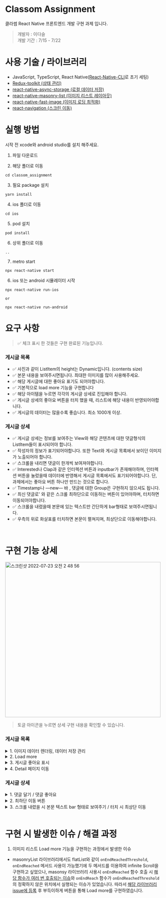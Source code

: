 # Classom Assignment

클라썸 React Native 프론트엔드 개발 구현 과제 입니다.

> 개발자 : 이다슬<br>
> 개발 기간 : 7/15 - 7/22

# 사용 기술 / 라이브러리

- JavaScript, TypeScript, React Native([React-Native-CLI](https://reactnative.dev/docs/environment-setup)로 초기 세팅)
- [Redux-toolkit (상태 관리)](https://redux-toolkit.js.org/)
- [react-native-async-storage (로컬 데이터 저장)](https://reactnative.dev/docs/asyncstorage)
- [react-native-masonry-list (이미지 리스트 레이아웃)](https://github.com/hyochan/react-native-masonry-list#readme)
- [react-native-fast-image (이미지 로딩 최적화)](https://github.com/DylanVann/react-native-fast-image#readme)
- [react-navigation (스크린 이동)](https://reactnavigation.org/docs/getting-started/)

# 실행 방법

시작 전 xcode와 android studio를 설치 해주세요.

1. 파일 다운로드

2. 해당 폴더로 이동

```
cd classom_assignment
```

3. 필요 package 설치

```
yarn install
```

4. ios 폴더로 이동

```
cd ios
```

5. pod 설치

```
pod install
```

6. 상위 폴더로 이동

```
..
```

7. metro start

```
npx react-native start
```

6. ios 또는 android 시뮬레이터 시작

```
npx react-native run-ios

or

npx react-native run-android
```

# 요구 사항

> ✅ 체크 표시 한 것들은 구현 완료된 기능입니다.

### **게시글 목록**

- ✅ 사진과 같이 ListItem의 height는 Dynamic입니다. (contents size)
- ✅ 본문 내용을 보여주시면됩니다. 최대한 이미지를 많이 사용해주세요.
- ✅ 해당 게시글에 대한 좋아요 표기도 되어야합니다.
- ✅ 기본적으로 load more 기능을 구현합니다
- ✅ 해당 아이템을 누르면 각각의 게시글 상세로 진입해야 합니다.
- ✅ 게시글 상세의 좋아요 버튼을 터치 했을 때, 리스트에 해당 내용이 반영되어야합니다.
- ✅ 게시글의 데이터는 많을수록 좋습니다. 최소 1000개 이상.

### **게시글 상세**

- ✅ 게시글 상세는 정보를 보여주는 View와 해당 콘텐츠에 대한 댓글형식의 ListItem들이 표시되어야 합니다.
- ✅ 작성자의 정보가 표기되어야합니다. 또한 Text와 게시글 목록에서 보이던 이미지가 노출되어야 합니다.
- ✅ 스크롤을 내리면 댓글이 한개씩 보여져야합니다.
- ✅ Interested나 Clap과 같은 인터렉션 버튼과 inputbar가 존재해야하며, 인터렉션 버튼을 눌렀을때 데이터에 반영해서 게시글 목록에서도 표기되어야합니다. 단, 과제에서는 좋아요 버튼 하나만 만드는 것으로 합니다.
- ✅ Timestamp나 —new— 바 , 댓글에 대한 Group은 구현하지 않으셔도 됩니다.
- ✅ 최신 댓글로' 와 같은 스크롤 최하단으로 이동하는 버튼이 있어야하며, 터치하면 이동되어야합니다.
- ✅ 스크롤을 내렸을때 본문에 있는 텍스트만 간단하게 bar형태로 보여주시면됩니다.
- ✅ 우측의 위로 화살표를 터치하면 본문이 펼쳐지며, 최상단으로 이동해야합니다.

<br>

# 구현 기능 상세

<img width="500" alt="스크린샷 2022-07-23 오전 2 48 56" src="https://user-images.githubusercontent.com/71131248/180495691-c861f9ec-f5df-491e-bf02-80cf84d0e457.png">

<br>

> 토글 아이콘을 누르면 상세 구현 내용을 확인할 수 있습니다.

### **게시글 목록**

<details>
<summary>1. 이미지 데이터 렌더링, 데이터 저장 관리</summary>

- Redux toolkit store와 AsyncStorage 이용

  이미지는 unsplash의 오픈 API를 이용했습니다. 받은 데이터를 리덕스 스토어 저장을 하고, 저장된 스토어의 값을 렌더링 해주었습니다. 앱이 reload시에도 데이터를 유지 시키기 위해 `AsyncStorage`를 이용해서 스토어에 저장된 값과 동기화 시켜주었습니다.
  따라서 첫 렌더링 시 `AsyncStorage`의 값이 비었다면 API로 받아온 데이터 값을 저장해주었고, `AsyncStorage`의 값이 있다면 `AsyncStorage`의 값을 가져와서 리덕스 스토어를 업데이트 시켜주었습니다.

- Redux store와 AsyncStorage에 저장한 state들

  `imagelist info`와 `page number`를 저장했습니다. image list에 좋아요, 댓글들, 댓글의 좋아요의 이벤트들이 실행될 때마다 값을 store에 저장하고 AsyncStorage에 동기화 시켜주었습니다. page number를 저장한 이유는, 추가적으로 더 불러온 image list에 좋아요를 하거나 댓글을 달았을 때 추가된 리스트들까지 store와 AsyncStorage에 저장되기 때문에 re-load시 추가적으로 더 불러온 리스트들까지 화면에 보여지게 됩니다. 그 다음 page의 데이터를 추가적으로 더 불러오기 위해서는 page의 값도 저장을 해야 했습니다.
  </details>

<details>
<summary>2. Load more</summary>

- page number를 통한 버튼 onPress 이벤트 시, imagelist 데이터 업데이트

위에서 저장한 page number를 통해, Home Screen에 있는 해당 image list의 최하단의 아이콘을 클릭 시, 해당 page의 값을 받아오고, 그 값을 기존의 imageList에 추가해주었습니다.

</details>
<details>
<summary>3. 게시글 좋아요 표시</summary>

- `isBookmarked:boolean` 의 데이터 형식을 만들어, 첫 렌더링 시 해당 key와 value를 기존 받아온 데이터에 추가해주었습니다. image list에 있는 좋아요 버튼을 클릭할 때마다 값을 업데이트 하여 redux store와 AsyncStorage에 함께 업데이트 해주었습니다.

</details>

<details>
<summary>4. Detail 페이지 이동</summary>

- `react-navigation`을 이용해 해당 image를 클릭 시 DetailScreen이라는 Stack.Screen으로 이동할 수 있게 했습니다. 필요한 데이터 값은 navigation의 props로 전달해준 뒤 DetailScreen에서 렌더링 해주었습니다.
</details>

### **게시글 상세**

<details>
<summary> 1. 댓글 달기 / 댓글 좋아요</summary>

- DetailScreen에서 TextInput에 onChangeText 이벤트를 통해 해당 input의 값을 setState 해주고, submit 할 때와 좋아요 아이콘을 누를 때마다 리덕스 스토어와 AsyncStorage를 업데이트 시켜주었습니다.
</details>

<details>
<summary>2. 최하단 이동 버튼</summary>

- FlatList의 onScroll 이벤트에 contentOffset.y의 값을 통해 스크롤이 된 정도의 여부를 isShowingBtn이라는 state를 통해 업데이트 시켜주었습니다. 이 state를 통해 스크롤이 어느 정도 되었다면 이 버튼을 보여주었고 버튼 클릭 시 `scrollToEnd()` 메서드를 이용해 최하단으로 이동 시켰습니다.
</details>

<details>
<summary> 3. 스크롤 내렸을 시 본문 텍스트 bar 형태로 보여주기 / 터치 시 최상단 이동</summary>

- FlatList의 onScroll 이벤트에 `contentSize.height - layoutMeasurement.height - headerHeight < contentOffset.y`를 통해 본문의 게시글이 화면에서 안보이게 되는 스크롤의 위치를 계산한 뒤 isContentsShowing이라는 state를 각 스크롤 위치에 따라 업데이트 시켜준 뒤 본문 텍스트 bar를 보여주었습니다.
</details>

<br>

# 구현 시 발생한 이슈 / 해결 과정

1. 이미지 리스트 Load more 기능을 구현하는 과정에서 발생한 이슈

- masonryList 라이브러리에서도 flatList와 같이 `onEndReachedThreshold`, `onEndReached` 메서드 사용이 가능했기에 두 메서드를 이용하여 infinite Scroll을 구현하고 싶었으나,
  masonsy 라이브러리 사용시 `onEndReached` 함수 호출 시 [해당 함수가 여러 번 호출되는 이슈](https://github.com/hyochan/react-native-masonry-list/issues/11)와
  `onEndReach` 함수가 `onEndReachedThreshold`의 정확하지 않은 위치에서 실행되는 이슈가 있었습니다. 따라서 [해당 라이브러리 issue에 등록](https://github.com/hyochan/react-native-masonry-list/issues/41) 후 부득이하게 버튼을 통해 Load more를 구현하였습니다.
  <br>
  <br>
  <br>
